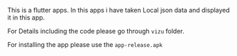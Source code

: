 This is a flutter apps. In this apps i have taken Local json data and displayed it in this app. 

For Details including the code please go through `vizu` folder.

For installing the app please use the  `app-release.apk`

